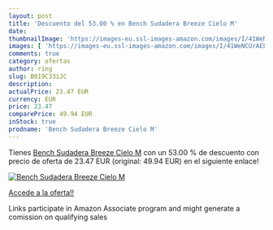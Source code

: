 ```yaml
---
layout: post
title: 'Descuento del 53.00 % en Bench Sudadera Breeze Cielo M'
date: 
thumbnailImage: 'https://images-eu.ssl-images-amazon.com/images/I/41WeNCUrAEL._SL200_.jpg'
images: [ 'https://images-eu.ssl-images-amazon.com/images/I/41WeNCUrAEL._SL200_.jpg' ]
comments: true
category: ofertas
author: ring
slug: B019C331JC
description:
actualPrice: 23.47 EUR
currency: EUR
price: 23.47
comparePrice: 49.94 EUR
inStock: true
prodname: 'Bench Sudadera Breeze Cielo M'
---
```


Tienes [Bench Sudadera Breeze Cielo M](https://www.amazon.es/dp/B019C331JC/?tag=tolees-21) con un 53.00 % de descuento con precio de oferta de 23.47 EUR (original: 49.94 EUR) en el siguiente enlace!

[![Bench Sudadera Breeze Cielo M](https://images-eu.ssl-images-amazon.com/images/I/41WeNCUrAEL._SL200_.jpg)](https://www.amazon.es/dp/B019C331JC/?tag=tolees-21)

[Accede a la oferta!!](https://www.amazon.es/dp/B019C331JC/?tag=tolees-21)

Links participate in Amazon Associate program and might generate a comission on qualifying sales


